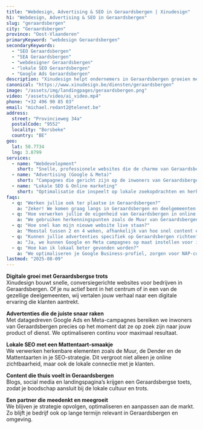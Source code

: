 ```yaml
---
title: "Webdesign, Advertising & SEO in Geraardsbergen | Xinudesign"
h1: "Webdesign, Advertising & SEO in Geraardsbergen"
slug: "geraardsbergen"
city: "Geraardsbergen"
province: "Oost-Vlaanderen"
primaryKeyword: "webdesign Geraardsbergen"
secondaryKeywords:
  - "SEO Geraardsbergen"
  - "SEA Geraardsbergen"
  - "webdesigner Geraardsbergen"
  - "lokale SEO Geraardsbergen"
  - "Google Ads Geraardsbergen"
description: "Xinudesign helpt ondernemers in Geraardsbergen groeien met snelle websites, slimme advertenties en lokale SEO die inspeelt op de eigenheid van de stad en haar deelgemeenten."
canonical: "https://www.xinudesign.be/diensten/geraardsbergen"
image: "/assets/img/landingpages/geraardsbergen.png"
video: "/assets/video/ai_video.mp4"
phone: "+32 496 90 85 03"
email: "michael.redant2@telenet.be"
address:
  street: "Provincieweg 34a"
  postalCode: "9552"
  locality: "Borsbeke"
  country: "BE"
geo:
  lat: 50.7734
  lng: 3.8799
services:
  - name: "Webdevelopment"
    short: "Snelle, professionele websites die de charme van Geraardsbergen vertalen naar digitale impact."
  - name: "Advertising (Google & Meta)"
    short: "Campagnes die gericht zijn op de inwoners van Geraardsbergen en omliggende dorpen."
  - name: "Lokale SEO & Online marketing"
    short: "Optimalisatie die inspeelt op lokale zoekopdrachten en herkenbare Geraardsbergse elementen."
faqs:
  - q: "Werken jullie ook ter plaatse in Geraardsbergen?"
    a: "Zeker! We komen graag langs in Geraardsbergen en deelgemeenten zoals Moerbeke, Onkerzele, Overboelare en Viane voor een persoonlijk gesprek."
  - q: "Hoe verwerken jullie de eigenheid van Geraardsbergen in online strategie?"
    a: "We gebruiken herkenningspunten zoals de Muur van Geraardsbergen, de Mattentaarten en evenementen zoals de Omloop Het Nieuwsblad om herkenning te creëren in je content."
  - q: "Hoe snel kan mijn nieuwe website live staan?"
    a: "Meestal tussen 2 en 4 weken, afhankelijk van hoe snel content en input worden aangeleverd."
  - q: "Kunnen jullie advertenties specifiek op Geraardsbergen richten?"
    a: "Ja, we kunnen Google en Meta campagnes op maat instellen voor inwoners van Geraardsbergen en omliggende regio’s."
  - q: "Hoe kan ik lokaal beter gevonden worden?"
    a: "We optimaliseren je Google Business-profiel, zorgen voor NAP-consistentie en verwerken zoekwoorden zoals 'webdesigner Geraardsbergen' in je content."
lastmod: "2025-08-09"
---
```


**Digitale groei met Geraardsbergse trots**  
Xinudesign bouwt snelle, conversiegerichte websites voor bedrijven in Geraardsbergen. Of je nu actief bent in het centrum of in een van de gezellige deelgemeenten, wij vertalen jouw verhaal naar een digitale ervaring die klanten aantrekt.

**Advertenties die de juiste snaar raken**  
Met datagedreven Google Ads en Meta-campagnes bereiken we inwoners van Geraardsbergen precies op het moment dat ze op zoek zijn naar jouw product of dienst. We optimaliseren continu voor maximaal resultaat.

**Lokale SEO met een Mattentaart-smaakje**  
We verwerken herkenbare elementen zoals de Muur, de Dender en de Mattentaarten in je SEO-strategie. Dit vergroot niet alleen je online zichtbaarheid, maar ook de lokale connectie met je klanten.

**Content die thuis voelt in Geraardsbergen**  
Blogs, social media en landingspagina’s krijgen een Geraardsbergse toets, zodat je boodschap aansluit bij de lokale cultuur en trots.

**Een partner die meedenkt en meegroeit**  
We blijven je strategie opvolgen, optimaliseren en aanpassen aan de markt. Zo blijft je bedrijf ook op lange termijn relevant in Geraardsbergen en omgeving.
